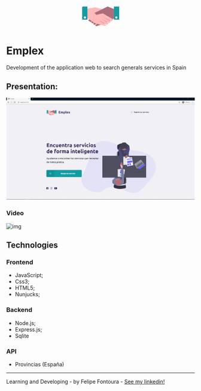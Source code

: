 <h1 align="center">
    <img alt="GitHub language count" src="https://github.com/FelipeFontouraBr/Emplex/blob/master/public/assets/logo1.png">
</h1>

# Emplex
 
Development of the application web to search generals services in Spain

## Presentation:

![img](https://github.com/FelipeFontouraBr/Emplex/blob/master/public/assets/apresentacion.png)

### Video
![img](https://github.com/FelipeFontouraBr/Emplex/blob/master/public/assets/emplex.gif)

## Technologies

### Frontend

- JavaScript;
- Css3;
- HTML5;
- Nunjucks;


### Backend 

- Node.js;
- Express.js;
- Sqlite

### API

- Provincias (España)
------
Learning and Developing - by Felipe Fontoura - [See my linkedin!](https://www.linkedin.com/in/fontourafelipe/) 
